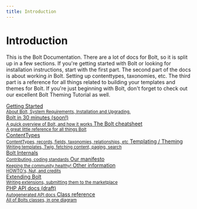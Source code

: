 ```yaml
---
title: Introduction
---
```

Introduction
============

This is the Bolt Documentation. There are a lot of docs for Bolt, so it is split
up in a few sections. If you're getting started with Bolt or looking for
installation instructions, start with the first part. The second part of the
docs is about working _in_ Bolt. Setting up contenttypes, taxonomies, etc. The
third part is a reference for all things related to building your templates and
themes for Bolt. If you're just beginning with Bolt, don't forget to check out
our excellent Bolt Theming Tutorial as well.

<a href="about" class="button large expand docsintro">
Getting Started<br>
<small>About Bolt, System Requirements, Installation and Upgrading.</small>
</a>

<div class="docsintro">
    <a href="#" onclick="alert('Coming soon!');"  class="button medium docsintro">
    Bolt in 30 minutes (soon!)<br>
    <small>A quick overview of Bolt, and how it works</small>
    </a>
    <a href="https://cheatsheet.bolt.cm" class="button medium docsintro">
    The Bolt cheatsheet<br>
    <small>A great little reference for all things Bolt</small>
    </a>
</div>

<a href="../contenttypes" class="button large expand docsintro">
ContentTypes<br>
<small>ContentTypes, records, fields, taxonomies, relationships, etc</small>
</a>

<a href="../templating/templates-routes" class="button large expand docsintro">
Templating / Theming<br>
<small>Writing templates, Twig, fetching content, paging, search</small>
</a>

<div class="docsintro">
    <!-- <a href="#" onclick="alert('Coming soon!');" class="button medium docsintro">
    Templating tutorial (soon!)<br>
    <small>Building a theme, step by step</small>
    </a> -->
    <a href="../internals" class="button medium docsintro">
    Bolt Internals<br>
    <small>Contributing, coding standards</small>
    </a>
    <a href="../other/manifesto" class="button medium docsintro">
    Our manifesto<br>
    <small>Keeping the community healthy!</small>
    </a>
    <a href="../howto" class="button medium docsintro">
    Other information<br>
    <small>HOWTO's, Nut, and credits</small>
    </a>
</div>

<a href="../extensions/introduction" class="button large expand docsintro">
Extending Bolt<br>
<small>Writing extensions, submitting them to the marketplace</small>
</a>

<div class="docsintro">
<a href="https://dev.bolt.cm/docs/api/" class="button medium docsintro">
PHP API docs (draft)<br>
<small>Autogenerated API docs</small>
</a>
<a href="../class-reference" class="button medium docsintro">
Class reference<br>
<small>All of Bolts classes, in one diagram</small>
</a>
</div>
